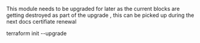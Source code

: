 This module needs to be upgraded for later as the current blocks are getting destroyed as part of the upgrade , this can be picked up during the next docs certifiate renewal

terraform init --upgrade 